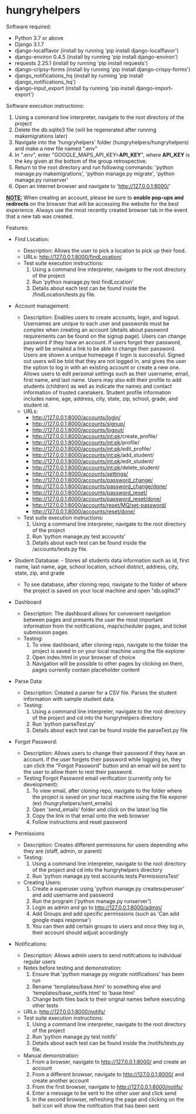# hungryhelpers

Software required:
- Python 3.7 or above
- Django 3.1.7
- django-localflavor (install by running 'pip install django-localflavor')
- django-environ 0.4.5 (install by running 'pip install django-environ')
- requests 2.25.1 (install by running 'pip install requests')
- django-cripsy-forms (install by running 'pip install django-crispy-forms')
- django_notifications_hq (install by running 'pip install django_notifications_hq')
- django-input_export (install by running 'pip install django-import-export')

Software execution instructions:
1. Using a command line interpreter, navigate to the root directory of the project
2. Delete the db.sqlite3 file (will be regenerated after running makemigrations later)
3. Navigate into the 'hungryhelpers' folder (hungryhelpers/hungryhelpers) and make a new file named ".env"
4. In ".env", enter "GOOGLE_MAPS_API_KEY=<b>API_KEY</b>", where <b>API_KEY</b> is the key given at the bottom of the group retrospective.
5. Return to the root directory and run following commands: 'python manage.py makemigrations', 'python manage.py migrate', 'python manage.py runserver'
6. Open an internet browser and navigate to 'http://127.0.0.1:8000/'

<b><u> NOTE:</u></b> When creating an account, please be sure to <b> enable pop-ups and redirects </b> on the browser that will be accessing the website for the best experience. Always use the most recently created browser tab in the event that a new tab was created.

Features:
- Find Location:
	- Description:
		Allows the user to pick a location to pick up their food.
	- URLs: 
		http://127.0.0.1:8000/findLocation/ 
	- Test suite execution instructions:
		1. Using a command line interpreter, navigate to the root directory of the project
		2. Run 'python manage.py test findLocation'
		3. Details about each test can be found inside the /findLocation/tests.py file.
- Account management:
	- Description: Enables users to create accounts, login, and logout. Usernames are unique to each user and passwords must be complex when creating an account (details about password requirements can be found on the signup page). Users can change password if they have an account. If users forgot their password, they will be emailed a link to be able to change their password. Users are shown a unique homepage if login is successful. Signed out users will be told that they are not logged in, and gives the user the option to log in with an existing account or create a new one. Allows users to edit personal settings such as their username, email, first name, and last name. Users may also edit their profile to add students (children) as well as indicate the names and contact information of trusted caretakers. Student profile information includes name, age, address, city, state, zip, school, grade, and student id. 
	- URLs: 
		- http://127.0.0.1:8000/accounts/login/
		- http://127.0.0.1:8000/accounts/signup/
		- http://127.0.0.1:8000/accounts/logout/ 
		- http://127.0.0.1:8000/accounts/<int:pk>/create_profile/
		- http://127.0.0.1:8000/accounts/<int:pk>/profile/ 
		- http://127.0.0.1:8000/accounts/<int:pk>/edit_profile/
		- http://127.0.0.1:8000/accounts/<int:pk>/add_student/
		- http://127.0.0.1:8000/accounts/<int:pk>/edit_student/
		- http://127.0.0.1:8000/accounts/<int:pk>/delete_student/
		- http://127.0.0.1:8000/accounts/settings/ 
		- http://127.0.0.1:8000/accounts/password_change/
		- http://127.0.0.1:8000/accounts/password_change/done/
		- http://127.0.0.1:8000/accounts/password_reset/
		- http://127.0.0.1:8000/accounts/password_reset/done/
		- http://127.0.0.1:8000/accounts/reset/MQ/set-password/
		- http://127.0.0.1:8000/accounts/reset/done/
	- Test suite execution instructions:
		1. Using a command line interpreter, navigate to the root directory of the project
		2. Run 'python manage.py test accounts'
		3. Details about each test can be found inside the /accounts/tests.py file.
- Student Database:
	  - Stores all students data information such as id, first name, last name, age, school location, school district, address, city, state, zip, and grade 
  - To see database, after cloning repo, navigate to the folder of where the project is saved on your local machine and open "db.sqlite3"
- Dashboard
	- Description:
		The dashboard allows for convenient navigation between pages and presents the user the most important information from the notifications, map/scheduler pages, and ticket submission pages
	- Testing:
		1. To view dashboard, after cloning repo, navigate to the folder the project is saved in on your local machine using the file explorer
		2. Open index.html in your browser of choice
		3. Navigation will be possible to other pages by clicking on them, pages currently contain placeholder content
- Parse Data:
	- Description: Created a parser for a CSV file. Parses the student information with sample student data. 
	- Testing:
		1. Using a command line interpreter, navigate to the root directory of the project and cd into the hungryhelpers directory
		2. Run 'python parseTest.py'
		3. Details about each test can be found inside the parseTest.py file
- Forgot Password:
	- Description: Allows users to change their password if they have an account. If the user forgets their password while logging on, they can click the "Forgot Password" button and an email will be sent to the user to allow them to rest their password.
	- Testing Forgot Password email verification (currently only for development):
		1. To view email, after cloning repo, navigate to the folder where the project is saved on your local machine using the file exporer (ex) /hungryhelpers/sent_emails)
		2. Open 'send_emails' folder and click on the latest log file
		3. Copy the link in that email onto the web browser
		4. Follow instructions and reset password
- Permissions
	- Description:
		Creates different permissions for users depending who they are (staff, admin, or parent)
	- Testing:
		1. Using a command line interpreter, navigate to the root directory of the project and cd into the hungryhelpers directory
		2. Run 'python manage.py test accounts.tests.PermissionsTest'
	- Creating Users:
		1. Create a superuser using 'python manage.py createsuperuser' and add username and password
		2. Run the program ('python manage.py runserver')
		3. Login as admin and go to http://127.0.0.1:8000/admin/ 
		4. Add Groups and add specific permissions (such as 'Can add google maps response')
		5. You can then add certain groups to users and once they log in, their account should adjust accordingly

- Notifications:
	- Description:
		Allows admin users to send notifcations to individual regular users
	- Notes before testing and demonstration: 
		1. Ensure that 'python manage.py migrate notifications' has been run
		2. Rename 'templates/base.html' to something else and 'templates/base_notifs.html' to 'base.html'
		3. Change both files back to their orignal names before executing other tests
	- URLs: 
		http://127.0.0.1:8000/notifs/ 
	- Test suite execution instructions:
		1. Using a command line interpreter, navigate to the root directory of the project
		2. Run 'python manage.py test notifs'
		3. Details about each test can be found inside the /notifs/tests.py file.
	- Manual demonstration:
		1. From a browser, navigate to http://127.0.0.1:8000/ and create an account
		2. From a different browser, navigate to http://127.0.0.1:8000/ and create another account
		3. From the first browser, navigate to http://127.0.0.1:8000/notifs/ 
		4. Enter a message to be sent to the other user and click send
		5. In the second browser, refreshing the page and clicking on the bell icon will show the notifcation that has been sent


